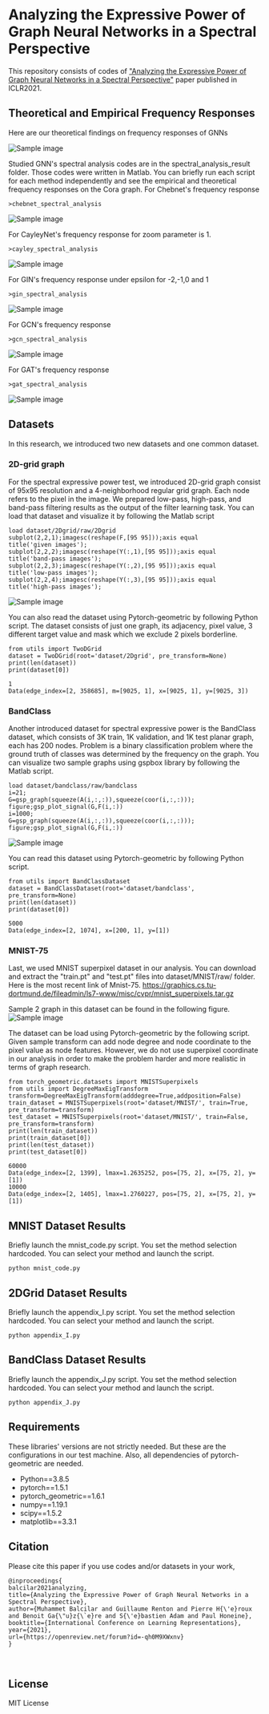 # Analyzing the Expressive Power of Graph Neural Networks in a Spectral Perspective

This repository consists of codes of ["Analyzing the Expressive Power of Graph Neural Networks in a Spectral Perspective"](https://openreview.net/forum?id=-qh0M9XWxnv) paper published in ICLR2021.

## Theoretical and Empirical Frequency Responses
Here are our theoretical findings on frequency responses of GNNs

![Sample image](images/freqresponsetable.jpg?raw=true "Title")


Studied GNN's spectral analysis codes are in the spectral_analysis_result folder. Those codes were written in Matlab.
You can briefly run each script for each method independently and see the empirical and theoretical frequency responses on the Cora graph.
For Chebnet's frequency response
```
>chebnet_spectral_analysis
```

![Sample image](images/cheb.jpg?raw=true "Title")

For CayleyNet's frequency response for zoom parameter is 1.
```
>cayley_spectral_analysis
```

![Sample image](images/cayley.jpg?raw=true "Title")

For GIN's frequency response under epsilon for -2,-1,0 and 1
```
>gin_spectral_analysis
```
![Sample image](images/gin.jpg?raw=true "Title")

For GCN's frequency response
```
>gcn_spectral_analysis
```
![Sample image](images/gcn.jpg?raw=true "Title")

For GAT's frequency response
```
>gat_spectral_analysis
```
![Sample image](images/gat.jpg?raw=true "Title")


## Datasets
In this research, we introduced two new datasets and one common dataset. 

### 2D-grid graph
For the spectral expressive power test, we introduced 2D-grid graph consist of 95x95 resolution and a 4-neighborhood regular grid graph. Each node refers to the pixel in the image. We prepared low-pass, high-pass, and band-pass filtering results as the output of the filter learning task.
You can load that dataset and visualize it by following the Matlab script
```
load dataset/2Dgrid/raw/2Dgrid
subplot(2,2,1);imagesc(reshape(F,[95 95]));axis equal
title('given images');
subplot(2,2,2);imagesc(reshape(Y(:,1),[95 95]));axis equal
title('band-pass images');
subplot(2,2,3);imagesc(reshape(Y(:,2),[95 95]));axis equal
title('low-pass images');
subplot(2,2,4);imagesc(reshape(Y(:,3),[95 95]));axis equal
title('high-pass images');
```

![Sample image](images/filter.jpg?raw=true "Title")

You can also read the dataset using Pytorch-geometric by following Python script. The dataset consists of just one graph, its adjacency, pixel value, 3 different target value and mask which we exclude 2 pixels borderline.
```
from utils import TwoDGrid
dataset = TwoDGrid(root='dataset/2Dgrid', pre_transform=None)
print(len(dataset))
print(dataset[0])

1
Data(edge_index=[2, 358685], m=[9025, 1], x=[9025, 1], y=[9025, 3])
```

### BandClass
Another introduced dataset for spectral expressive power is the BandClass dataset, which consists of 3K train, 1K validation, and 1K test planar graph, each has 200 nodes. Problem is a binary classification problem where the ground truth of classes was determined by the frequency on the graph. You can visualize two sample graphs using gspbox library by following the Matlab script.

```
load dataset/bandclass/raw/bandclass
i=21;
G=gsp_graph(squeeze(A(i,:,:)),squeeze(coor(i,:,:)));
figure;gsp_plot_signal(G,F(i,:))
i=1000;
G=gsp_graph(squeeze(A(i,:,:)),squeeze(coor(i,:,:)));
figure;gsp_plot_signal(G,F(i,:))
```
![Sample image](images/graph.jpg?raw=true "Title")

You can read this dataset using Pytorch-geometric by following Python script.
```
from utils import BandClassDataset
dataset = BandClassDataset(root='dataset/bandclass', pre_transform=None)
print(len(dataset))
print(dataset[0])

5000
Data(edge_index=[2, 1074], x=[200, 1], y=[1])
```

### MNIST-75
Last, we used MNIST superpixel dataset in our analysis. You can download and extract the "train.pt" and "test.pt" files into dataset/MNIST/raw/ folder. Here is the most recent link of Mnist-75.
https://graphics.cs.tu-dortmund.de/fileadmin/ls7-www/misc/cvpr/mnist_superpixels.tar.gz

Sample 2 graph in this dataset can be found in the following figure.
![Sample image](images/mnist46.jpg?raw=true "Title")

The dataset can be load using Pytorch-geometric by the following script. Given sample transform can add node degree and node coordinate to the pixel value as node features. However, we do not use superpixel coordinate in our analysis in order to make the problem harder and more realistic in terms of graph research. 

```
from torch_geometric.datasets import MNISTSuperpixels
from utils import DegreeMaxEigTransform
transform=DegreeMaxEigTransform(adddegree=True,addposition=False)
train_dataset = MNISTSuperpixels(root='dataset/MNIST/', train=True, pre_transform=transform)
test_dataset = MNISTSuperpixels(root='dataset/MNIST/', train=False, pre_transform=transform)
print(len(train_dataset))
print(train_dataset[0])
print(len(test_dataset))
print(test_dataset[0])

60000
Data(edge_index=[2, 1399], lmax=1.2635252, pos=[75, 2], x=[75, 2], y=[1])
10000
Data(edge_index=[2, 1405], lmax=1.2760227, pos=[75, 2], x=[75, 2], y=[1])
```

## MNIST Dataset Results

Briefly launch the mnist_code.py script. You set the method selection hardcoded. You can select your method and launch the script.  

	python mnist_code.py
	

## 2DGrid Dataset Results

Briefly launch the appendix_I.py script. You set the method selection hardcoded. You can select your method and launch the script.

	python appendix_I.py

## BandClass Dataset Results

Briefly launch the appendix_J.py script. You set the method selection hardcoded. You can select your method and launch the script.

	python appendix_J.py


## Requirements
These libraries' versions are not strictly needed. But these are the configurations in our test machine. Also, all dependencies of pytorch-geometric are needed.
- Python==3.8.5
- pytorch==1.5.1
- pytorch_geometric==1.6.1
- numpy==1.19.1
- scipy==1.5.2
- matplotlib==3.3.1


## Citation

Please cite this paper if you use codes and/or datasets in your work,

	@inproceedings{
	balcilar2021analyzing,
	title={Analyzing the Expressive Power of Graph Neural Networks in a Spectral Perspective},
	author={Muhammet Balcilar and Guillaume Renton and Pierre H{\'e}roux and Benoit Ga{\"u}z{\`e}re and S{\'e}bastien Adam and Paul Honeine},
	booktitle={International Conference on Learning Representations},
	year={2021},
	url={https://openreview.net/forum?id=-qh0M9XWxnv}
	}

  
## License
MIT License
